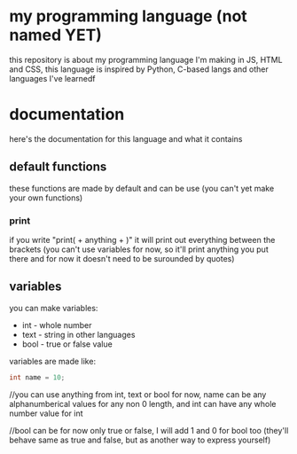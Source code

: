 # my programming language (not named YET)

this repository is about my programming language I'm making in JS, HTML and CSS, this language is inspired by Python, C-based langs and other languages I've learnedf

# documentation

here's the documentation for this language and what it contains

## default functions

these functions are made by default and can be use (you can't yet make your own functions)

### print

if you write "print( + anything + )" it will print out everything between the brackets (you can't use variables for now, so it'll print anything you put there and for now it doesn't need to be surounded by quotes)

## variables

you can make variables:
  - int - whole number
  - text - string in other languages
  - bool - true or false value

variables are made like:
```cpp
int name = 10;
```

//you can use anything from int, text or bool for now, name can be any alphanumberical values for any non 0 length, and int can have any whole number value for int

//bool can be for now only true or false, I will add 1 and 0 for bool too (they'll behave same as true and false, but as another way to express yourself)
